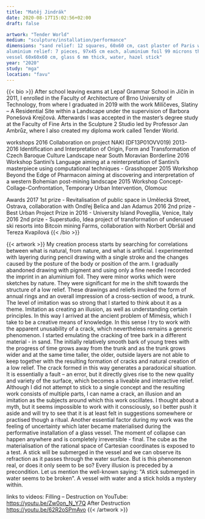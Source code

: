 ```yaml
---
title: "Matěj Jindrák"
date: 2020-08-17T15:02:56+02:00
draft: false

artwork: "Tender World"
medium: "sculpture/installation/performance"
dimensions: "sand relief: 12 squares, 60x60 cm, cast plaster of Paris with sand
aluminium relief: 7 pieces, 97x45 cm each, aluminium foil 99 microns thick
vessel 60x60x60 cm, glass 6 mm thick, water, hazel stick"
year: "2020"
study: "mga"
location: "favu"
---
```


{{< bio >}}
After school leaving exams at Lepař Grammar School in Jičín in 2011, I enrolled in the Faculty of Architecture of Brno University of Technology, from where I graduated in 2019 with the work Milíčeves, Slatiny – A Residential Site within a Landscape under the supervision of Barbora Ponešová Krejčová. Afterwards I was accepted in the master’s degree study at the Faculty of Fine Arts in the Sculpture 2 Studio led by Professor Jan Ambrůz, where I also created my diploma work called Tender World.

workshops
2016 Collaboration on project NAKI (DF13P01OVV019) 2013-2016 Identification and Interpretation of Origin, Form and Transformation of Czech Baroque Culture Landscape near South Moravian Borderline
2016 Workshop Santini’s Language aiming at a reinterpretation of Santini’s masterpiece using computational techniques - Grasshopper
2015 Workshop Beyond the Edge of Pharmacon aiming at discovering and interpretation of a western Bohemian post-mining landscape
2015 Workshop Concept-Collage-Confrontation, Temporary Urban Intervention, Olomouc

Awards
2017 1st prize - Revitalisation of public space in Umělecká Street, Ostrava, collaboration with Ondřej Belica and Jan Adamus
2016 2nd prize - Best Urban Project Prize in 2016 - University Island Povegllia, Venice, Italy
2016 2nd prize - Superstudio, Idea project of transformation of underused ski resorts into Bitcoin mining Farms, collaboration with Norbert Obršál and Tereza Kvapilová
{{< /bio >}}


{{< artwork >}}
My creation process starts by searching for correlations between what is natural, from nature, and what is artificial. I experimented with layering during pencil drawing with a single stroke and the changes caused by the posture of the body or position of the arm. I gradually abandoned drawing with pigment and using only a fine needle I recorded the imprint in an aluminium foil. They were minor works which were sketches by nature. They were significant for me in the shift towards the structure of a low relief. These drawings and reliefs invoked the form of annual rings and an overall impression of a cross-section of wood, a trunk. The level of imitation was so strong that I started to think about it as a theme. Imitation as creating an illusion, as well as understanding certain principles. In this way I arrived at the ancient problem of Mimésis, which I take to be a creative means of knowledge. In this sense I try to work with the apparent unusability of a crack, which nevertheless remains a generic phenomenon. I started emulating the cracking of tree bark in a different material - in sand. The initially relatively smooth bark of young trees with the progress of time grows away from the trunk and as the trunk grows wider and at the same time taller, the older, outside layers are not able to keep together with the resulting formation of cracks and natural creation of a low relief. The crack formed in this way generates a paradoxical situation. It is essentially a fault – an error, but it directly gives rise to the new quality and variety of the surface, which becomes a liveable and interactive relief. Although I did not attempt to stick to a single concept and the resulting work consists of multiple parts, I can name a crack, an illusion and an imitation as the subjects around which this work oscillates. I thought about a myth, but it seems impossible to work with it consciously, so I better push it aside and will try to see that it is at least felt in suggestions somewhere or practised though a ritual. Another essential factor during my work was the feeling of uncertainty which later became materialised during the performative installation of a glass vessel. The moment of collapse can happen anywhere and is completely irreversible - final. The cube as the materialisation of the rational space of Cartesian coordinates is exposed to a test. A stick will be submerged in the vessel and we can observe its refraction as it passes through the water surface. But is this phenomenon real, or does it only seem to be so? Every illusion is preceded by a precondition. Let us mention the well-known saying: "A stick submerged in water seems to be broken". A vessel with water and a stick holds a mystery within. 

links to videos:
Filling – Destruction on YouTube:
https://youtu.be/Zw0on_N_Y7Q
After Destruction
https://youtu.be/62R2oSPmAvo
{{< /artwork >}}
